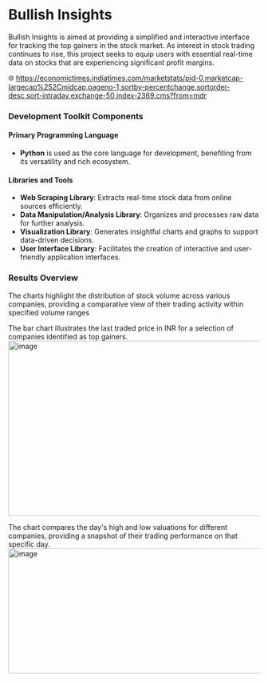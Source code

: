 # Bullish Insights

Bullish Insights is aimed at providing a simplified and interactive interface for tracking the top gainers in the stock market. As interest in stock trading continues to rise, this project seeks to equip users with essential real-time data on stocks that are experiencing significant profit margins.

:globe_with_meridians: https://economictimes.indiatimes.com/marketstats/pid-0,marketcap-largecap%252Cmidcap,pageno-1,sortby-percentchange,sortorder-desc,sort-intraday,exchange-50,index-2369.cms?from=mdr

### Development Toolkit Components

#### Primary Programming Language
- **Python** is used as the core language for development, benefiting from its versatility and rich ecosystem.

#### Libraries and Tools

- **Web Scraping Library**: Extracts real-time stock data from online sources efficiently.
- **Data Manipulation/Analysis Library**: Organizes and processes raw data for further analysis.
- **Visualization Library**: Generates insightful charts and graphs to support data-driven decisions.
- **User Interface Library**: Facilitates the creation of interactive and user-friendly application interfaces.

### Results Overview

The charts highlight the distribution of stock volume across various companies, providing a comparative view of their trading activity within specified volume ranges

The bar chart illustrates the last traded price in INR for a selection of companies identified as top gainers. 
<img width="600" height="350" alt="image" src="https://github.com/user-attachments/assets/597c7a96-4f6d-4836-b768-0e3ca01dd18e" />

The chart compares the day's high and low valuations for different companies, providing a snapshot of their trading performance on that specific day.
<img width="600" height="250" alt="image" src="https://github.com/user-attachments/assets/48834f1a-8c80-4b56-9457-566928997dd8" />

